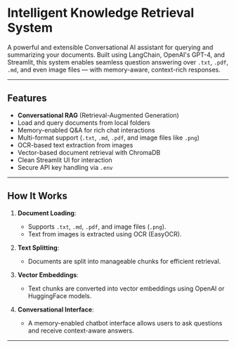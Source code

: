 # Intelligent Knowledge Retrieval System

A powerful and extensible Conversational AI assistant for querying and summarizing your documents. Built using LangChain, OpenAI's GPT-4, and Streamlit, this system enables seamless question answering over `.txt`, `.pdf`, `.md`, and even image files — with memory-aware, context-rich responses.

---

## Features

- **Conversational RAG** (Retrieval-Augmented Generation)
- Load and query documents from local folders
- Memory-enabled Q&A for rich chat interactions
- Multi-format support (`.txt`, `.md`, `.pdf`, and image files like `.png`)
- OCR-based text extraction from images
- Vector-based document retrieval with ChromaDB
- Clean Streamlit UI for interaction
- Secure API key handling via `.env`

---

## How It Works

1. **Document Loading**:
   - Supports `.txt`, `.md`, `.pdf`, and image files (`.png`).
   - Text from images is extracted using OCR (EasyOCR).

2. **Text Splitting**:
   - Documents are split into manageable chunks for efficient retrieval.

3. **Vector Embeddings**:
   - Text chunks are converted into vector embeddings using OpenAI or HuggingFace models.

4. **Conversational Interface**:
   - A memory-enabled chatbot interface allows users to ask questions and receive context-aware answers.

---
